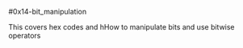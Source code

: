 #0x14-bit_manipulation

This covers hex codes and hHow to manipulate bits and use bitwise operators
